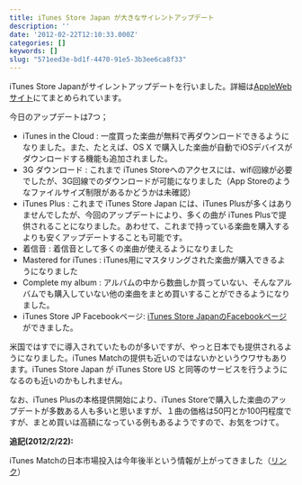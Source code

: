 ```yaml
---
title: iTunes Store Japan が大きなサイレントアップデート
description: ''
date: '2012-02-22T12:10:33.000Z'
categories: []
keywords: []
slug: "571eed3e-bd1f-4470-91e5-3b3ee6ca8f33"
---
```

iTunes Store Japanがサイレントアップデートを行いました。詳細は[AppleWebサイト](http://www.apple.com/jp/itunes/whats-new/)にてまとめられています。

今日のアップデートは7つ；

*   iTunes in the Cloud : 一度買った楽曲が無料で再ダウンロードできるようになりました。また、たとえば、OS X で購入した楽曲が自動でiOSデバイスがダウンロードする機能も追加されました。
*   3G ダウンロード : これまで iTunes Storeへのアクセスには、wifi回線が必要でしたが、3G回線でのダウンロードが可能になりました（App Storeのようなファイルサイズ制限があるかどうかは未確認）
*   iTunes Plus : これまで iTunes Store Japan には、iTunes Plusが多くはありませんでしたが、今回のアップデートにより、多くの曲が iTunes Plusで提供されることになりました。あわせて、これまで持っている楽曲を購入するよりも安くアップデートすることも可能です。
*   着信音 : 着信音として多くの楽曲が使えるようになりました
*   Mastered for iTunes : iTunes用にマスタリングされた楽曲が購入できるようになりました
*   Complete my album : アルバムの中から数曲しか買っていない、そんなアルバムでも購入していない他の楽曲をまとめ買いすることができるようになりました。
*   iTunes Store JP Facebookページ: [iTunes Store JapanのFacebookページ](http://facebook.itunes.com/N2c)ができました。

米国ではすでに導入されていたものが多いですが、やっと日本でも提供されるようになりました。iTunes Matchの提供も近いのではないかというウワサもあります。iTunes Store Japan が iTunes Store US と同等のサービスを行うようになるのも近いのかもしれません。

なお、iTunes Plusの本格提供開始により、iTunes Storeで購入した楽曲のアップデートが多数ある人も多いと思いますが、１曲の価格は50円とか100円程度ですが、まとめ買いは高額になっている例もあるようですので、お気をつけて。

**追記(2012/2/22):**

iTunes Matchの日本市場投入は今年後半という情報が上がってきました（[リンク](http://av.watch.impress.co.jp/docs/news/20120222_513763.html)）